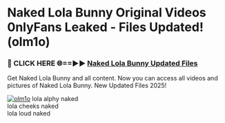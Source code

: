 # Naked Lola Bunny Original Videos 0nlyFans Leaked - Files Updated! (olm1o)

<h3>🔴 CLICK HERE 🌐==►► <a href="https://tinyurl.com/yckcrads" rel="nofollow">Naked Lola Bunny Updated Files</a></h3>

Get Naked Lola Bunny and all content. Now you can access all videos and pictures of Naked Lola Bunny. New Updated Files 2025!

[![olm1o](https://i.imgur.com/hpKpOFt.gif)](https://tinyurl.com/yckcrads)
lola alphy naked<br>
lola cheeks naked<br>
lola loud naked